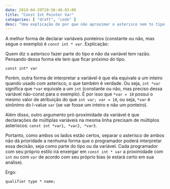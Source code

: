 ```yaml
---
date: 2019-04-29T20:56:48-03:00
title: "Const Int Pointer Var"
categories: [ "draft", "code" ]
desc: "Uma explicação de por que não aproximar o asterisco nem to tipo nem da variável na declaração de ponteiros é uma forma neutra de resolver essa questão de estilo."
---
```

A melhor forma de declarar variáveis ponteiros (constante ou não, mas segue o exemplo) é `const int * var`. Explicação:

Quem diz o asterisco fazer parte do tipo e não da variável tem razão. Pensando dessa forma ele tem que ficar próximo do tipo.

```
const int* var
```

Porém, outra forma de interpretar a variável é que ela equivale a um inteiro quando usado com asterisco, o que também é verdade. Ou seja, `int *var` significa que `*var` equivale a um `int` (constante ou não, mas preciso dessa variável não-const para o exemplo). É por isso que `*var = 10` possui o mesmo valor de atribuição do que `int var; var = 10`, ou seja, `*var` é sinônimo do l-value `var` (se var fosse um inteiro e não um ponteiro).

Além disso, outro argumento pró-proximidade da variável é que declarações de múltiplas variáveis na mesma linha precisam de múltiplos asteriscos: `const int *var1, *var2, *var3`.

Portanto, como ambos os lados estão certos, separar o asterisco de ambos não dá prioridade a nenhuma forma que o programador poderá interpretar essa decisão, seja como parte do tipo ou da variável. Cada programador com seu próprio estilo irá enxergar em `const int * var` a proximidade com `int` ou com `var` de acordo com seu próprio bias (e estará certo em sua análise).

Ergo:

```
qualifier type * name;
```
